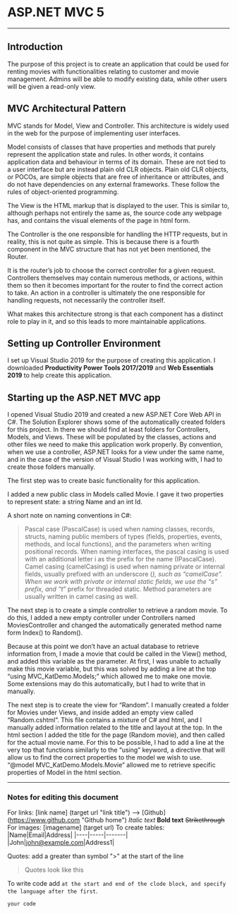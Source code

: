 # ASP.NET MVC 5
***
## Introduction
The purpose of this project is to create an application that could be used for renting movies with functionalities relating to customer and movie management. Admins will be able to modify existing data, while other users will be given a read-only view. 

## MVC Architectural Pattern
MVC stands for Model, View and Controller. This architecture is widely used in the web for the purpose of implementing user interfaces. 

Model consists of classes that have properties and methods that purely represent the application state and rules. In other words, it contains application data and behaviour in terms of its domain. These are not tied to a user interface but are instead plain old CLR objects. 
Plain old CLR objects, or POCOs, are simple objects that are free of inheritance or attributes, and do not have dependencies on any external frameworks. These follow the rules of object-oriented programming. 

The View is the HTML markup that is displayed to the user. This is similar to, although perhaps not entirely the same as, the source code any webpage has, and contains the visual elements of the page in html form. 

The Controller is the one responsible for handling the HTTP requests, but in reality, this is not quite as simple. This is because there is a fourth component in the MVC structure that has not yet been mentioned, the Router. 

It is the router’s job to choose the correct controller for a given request. Controllers themselves may contain numerous methods, or actions, within them so then it becomes important for the router to find the correct action to take. An action in a controller is ultimately the one responsible for handling requests, not necessarily the controller itself. 

What makes this architecture strong is that each component has a distinct role to play in it, and so this leads to more maintainable applications. 

## Setting up Controller Environment
I set up Visual Studio 2019 for the purpose of creating this application. I downloaded **Productivity Power Tools 2017/2019** and **Web Essentials 2019** to help create this application. 

## Starting up the ASP.NET MVC app
I opened Visual Studio 2019 and created a new ASP.NET Core Web API in C#. The Solution Explorer shows some of the automatically created folders for this project. In there we should find at least folders for Controllers, Models, and Views. These will be populated by the classes, actions and other files we need to make this application work properly. By convention, when we use a controller, ASP.NET looks for a view under the same name, and in the case of the version of Visual Studio I was working with, I had to create those folders manually. 

The first step was to create basic functionality for this application. 

I added a new public class in Models called Movie. I gave it two properties to represent state: a string Name and an int Id. 

A short note on naming conventions in C#: 
>Pascal case (PascalCase) is used when naming classes, records, structs, naming public members of types (fields, properties, events, methods, and local functions), and the parameters when writing positional records. When naming interfaces, the pascal casing is used with an additional letter i as the prefix for the name (IPascalCase). 
>Camel casing (camelCasing) is used when naming private or internal fields, usually prefixed with an underscore (_), such as “_camelCase”. When we work with private or internal static fields, we use the “s_” prefix, and “t_” prefix for threaded static. Method parameters are usually written in camel casing as well. 

The next step is to create a simple controller to retrieve a random movie. To do this, I added a new empty controller under Controllers named MoviesController and changed the automatically generated method name form Index() to Random(). 

Because at this point we don’t have an actual database to retrieve information from, I made a movie that could be called in the View() method, and added this variable as the parameter. At first, I was unable to actually make this movie variable, but this was solved by adding a line at the top “using MVC_KatDemo.Models;” which allowed me to make one movie. Some extensions may do this automatically, but I had to write that in manually. 

The next step is to create the view for “Random”. I manually created a folder for Movies under Views, and inside added an empty view called “Random.cshtml”. This file contains a mixture of C# and html, and I manually added information related to the title and layout at the top. In the html section I added the title for the page (Random movie), and then called for the actual movie name. 
For this to be possible, I had to add a line at the very top that functions similarly to the “using” keyword, a directive that will allow us to find the correct properties to the model we wish to use. “@model MVC_KatDemo.Models.Movie” allowed me to retrieve specific properties of Model in the html section. 

***

### Notes for editing this document
For links: [link name] (target url "link title") --> [Github] (https://www.github.com "Github home")
_Italic text_
**Bold text**
~~Strikethrough~~
For images: [imagename] (target url)
To create tables: 
|Name|Email|Address|
|----|-----|-------|
|John|john@example.com|Address1|

Quotes: add a greater than symbol ">" at the start of the line
>Quotes look like this

To write code add ``` at the start and end of the clode block, and specify the language after the first ```.

```Language
your code
 ```
